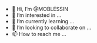 - 👋 Hi, I’m @MOBLESSIN
- 👀 I’m interested in ...
- 🌱 I’m currently learning ...
- 💞️ I’m looking to collaborate on ...
- 📫 How to reach me ...

<!---
MOBLESSIN/MOBLESSIN is a ✨ special ✨ repository because its `README.md` (this file) appears on your GitHub profile.
You can click the Preview link to take a look at your changes.
--->
